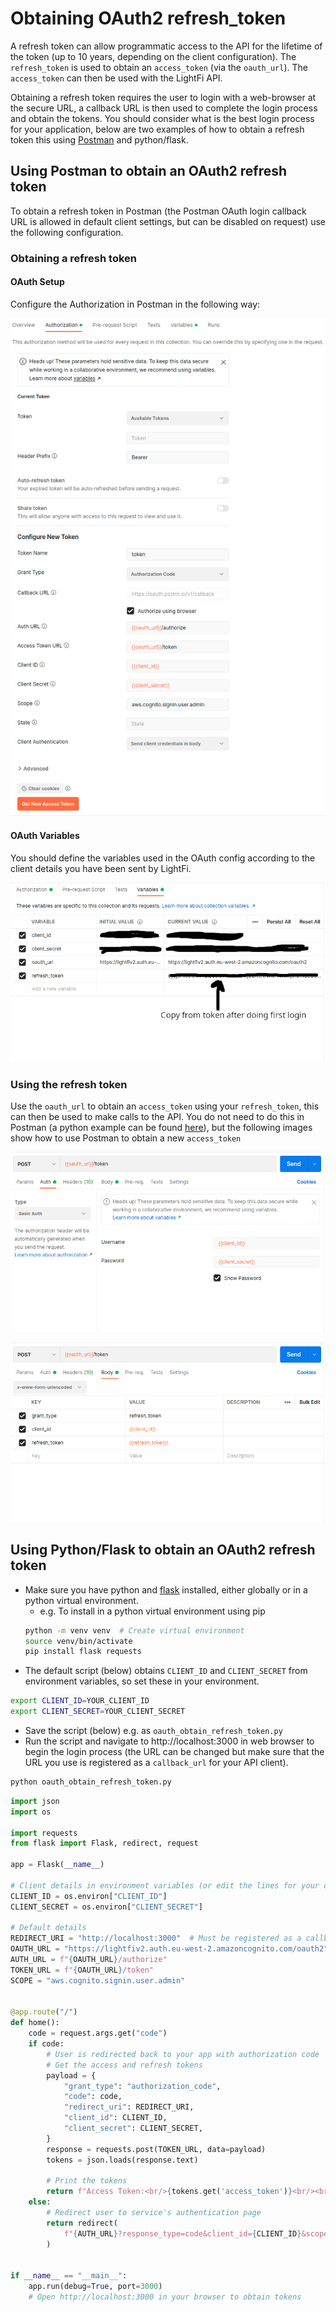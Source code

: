 # Obtaining OAuth2 refresh_token
A refresh token can allow programmatic access to the API for the lifetime of the token (up to 10 years, depending on the client configuration). The `refresh_token` is used to obtain an `access_token` (via the `oauth_url`). The `access_token` can then be used with the LightFi API.

Obtaining a refresh token requires the user to login with a web-browser at the secure URL, a callback URL is then used to complete the login process and obtain the tokens. You should consider what is the best login process for your application, below are two examples of how to obtain a refresh token this using [Postman](https://www.postman.com/) and python/flask.

## Using Postman to obtain an OAuth2 refresh token
To obtain a refresh token in Postman (the Postman OAuth login callback URL is allowed in default client settings, but can be disabled on request) use the following configuration.

### Obtaining a refresh token
#### OAuth Setup

Configure the Authorization in Postman in the following way:

![OAuth Setup](../img/api/postman_1OAuth_setup.png)

#### OAuth Variables

You should define the variables used in the OAuth config according to the client details you have been sent by LightFi.

![OAuth Variables](../img/api/postman_2OAuth_variables.png)

### Using the refresh token
Use the `oauth_url` to obtain an `access_token` using your `refresh_token`, this can then be used to make calls to the API.
You do not need to do this in Postman (a python example can be found [here](client_example.md#using-a-refresh-token)), but the following images show how to use Postman to obtain a new `access_token`

![Refresh auth](../img/api/postman_3Refresh_Auth.png)

![Refresh body](../img/api/postman_4Refresh_Body.png)

## Using Python/Flask to obtain an OAuth2 refresh token

- Make sure you have python and [flask](https://flask.palletsprojects.com/en/2.3.x/installation/) installed, either globally or in a python virtual environment.
  - e.g. To install in a python virtual environment using pip
  ```sh
  python -m venv venv  # Create virtual environment
  source venv/bin/activate
  pip install flask requests
  ```
- The default script (below) obtains `CLIENT_ID` and `CLIENT_SECRET` from environment variables, so set these in your environment.
```sh
export CLIENT_ID=YOUR_CLIENT_ID
export CLIENT_SECRET=YOUR_CLIENT_SECRET
```
- Save the script (below) e.g. as `oauth_obtain_refresh_token.py`
- Run the script and navigate to http://localhost:3000 in web browser to begin the login process (the URL can be changed but make sure that the URL you use is registered as a `callback_url` for your API client).
```sh
python oauth_obtain_refresh_token.py
```

```python
import json
import os

import requests
from flask import Flask, redirect, request

app = Flask(__name__)

# Client details in environment variables (or edit the lines for your client)
CLIENT_ID = os.environ["CLIENT_ID"]
CLIENT_SECRET = os.environ["CLIENT_SECRET"]

# Default details
REDIRECT_URI = "http://localhost:3000"  # Must be registered as a callback_url for your client
OAUTH_URL = "https://lightfiv2.auth.eu-west-2.amazoncognito.com/oauth2"
AUTH_URL = f"{OAUTH_URL}/authorize"
TOKEN_URL = f"{OAUTH_URL}/token"
SCOPE = "aws.cognito.signin.user.admin"


@app.route("/")
def home():
    code = request.args.get("code")
    if code:
        # User is redirected back to your app with authorization code
        # Get the access and refresh tokens
        payload = {
            "grant_type": "authorization_code",
            "code": code,
            "redirect_uri": REDIRECT_URI,
            "client_id": CLIENT_ID,
            "client_secret": CLIENT_SECRET,
        }
        response = requests.post(TOKEN_URL, data=payload)
        tokens = json.loads(response.text)

        # Print the tokens
        return f"Access Token:<br/>{tokens.get('access_token')}<br/><br/>Refresh Token:<br/>{tokens.get('refresh_token')}"
    else:
        # Redirect user to service's authentication page
        return redirect(
            f"{AUTH_URL}?response_type=code&client_id={CLIENT_ID}&scope={SCOPE}&redirect_uri={REDIRECT_URI}"
        )


if __name__ == "__main__":
    app.run(debug=True, port=3000)
    # Open http://localhost:3000 in your browser to obtain tokens
```
